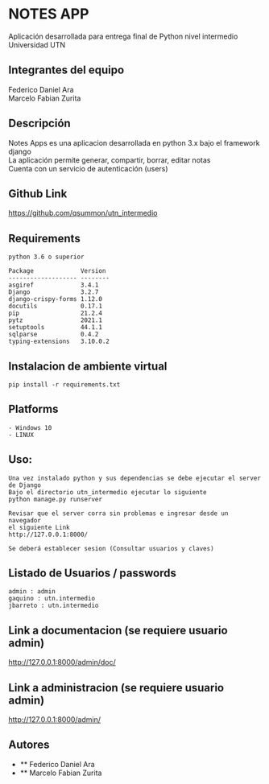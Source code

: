 # NOTES APP
Aplicación desarrollada para entrega final de Python nivel intermedio  
Universidad UTN  

## Integrantes del equipo
Federico Daniel Ara  
Marcelo Fabian Zurita  

## Descripción
Notes Apps es una aplicacion desarrollada en python 3.x bajo el framework django  
La aplicación permite generar, compartir, borrar, editar notas  
Cuenta con un servicio de autenticación (users)  

## Github Link
https://github.com/qsummon/utn_intermedio

## Requirements
```
python 3.6 o superior  

Package             Version  
------------------- --------
asgiref             3.4.1
Django              3.2.7
django-crispy-forms 1.12.0
docutils            0.17.1
pip                 21.2.4
pytz                2021.1
setuptools          44.1.1
sqlparse            0.4.2
typing-extensions   3.10.0.2
```
## Instalacion de ambiente virtual
```
pip install -r requirements.txt
```

## Platforms
```
- Windows 10
- LINUX
```

## Uso:
```
Una vez instalado python y sus dependencias se debe ejecutar el server de Django
Bajo el directorio utn_intermedio ejecutar lo siguiente
python manage.py runserver

Revisar que el server corra sin problemas e ingresar desde un navegador
el siguiente Link
http://127.0.0.1:8000/

Se deberá establecer sesion (Consultar usuarios y claves)
```

## Listado de Usuarios / passwords
```
admin : admin
gaquino : utn.intermedio
jbarreto : utn.intermedio
```

## Link a documentacion (se requiere usuario admin)
http://127.0.0.1:8000/admin/doc/

## Link a administracion (se requiere usuario admin)
http://127.0.0.1:8000/admin/

## Autores
* ** Federico Daniel Ara
* ** Marcelo Fabian Zurita
